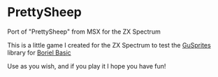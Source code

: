 # PrettySheep
Port of "PrettySheep" from MSX for the ZX Spectrum

This is a little game I created for the ZX Spectrum to test the [GuSprites](https://github.com/gusmanb/GuSprites) library for [Boriel Basic](https://zxbasic.readthedocs.io/en/docs/)

Use as you wish, and if you play it I hope you have fun!
